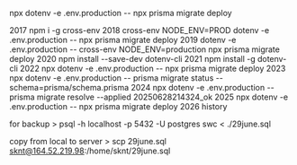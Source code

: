 npx dotenv -e .env.production -- npx prisma migrate deploy


2017  npm i -g cross-env
 2018  cross-env NODE_ENV=PROD  dotenv -e .env.production  -- npx prisma migrate deploy
 2019  dotenv -e .env.production -- cross-env NODE_ENV=production npx prisma migrate deploy
 2020  npm install --save-dev dotenv-cli
 2021  npm install -g dotenv-cli
 2022  npx dotenv -e .env.production -- npx prisma migrate deploy
 2023  npx dotenv -e .env.production -- prisma migrate status --schema=prisma/schema.prisma
 2024  npx dotenv -e .env.production --  prisma migrate resolve --applied 20250628214324_ok
 2025  npx dotenv -e .env.production --  npx prisma migrate deploy
 2026  history


 for backup >  psql  -h localhost -p 5432 -U postgres swc < ./29june.sql 

 copy from local to server >  scp 29june.sql  sknt@164.52.219.98:/home/sknt/29june.sql